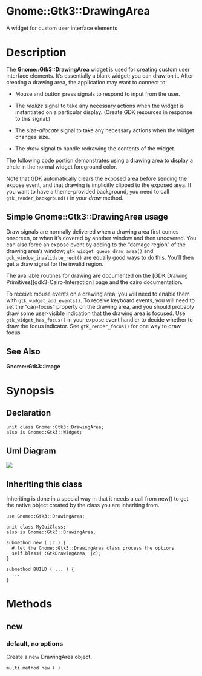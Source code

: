 Gnome::Gtk3::DrawingArea
========================

A widget for custom user interface elements

Description
===========

The **Gnome::Gtk3::DrawingArea** widget is used for creating custom user interface elements. It’s essentially a blank widget; you can draw on it. After creating a drawing area, the application may want to connect to:

  * Mouse and button press signals to respond to input from the user.

  * The *realize* signal to take any necessary actions when the widget is instantiated on a particular display. (Create GDK resources in response to this signal.)

  * The *size-allocate* signal to take any necessary actions when the widget changes size.

  * The *draw* signal to handle redrawing the contents of the widget.

The following code portion demonstrates using a drawing area to display a circle in the normal widget foreground color.

Note that GDK automatically clears the exposed area before sending the expose event, and that drawing is implicitly clipped to the exposed area. If you want to have a theme-provided background, you need to call `gtk_render_background()` in your *draw* method.

Simple **Gnome::Gtk3::DrawingArea** usage
-----------------------------------------

Draw signals are normally delivered when a drawing area first comes onscreen, or when it’s covered by another window and then uncovered. You can also force an expose event by adding to the “damage region” of the drawing area’s window; `gtk_widget_queue_draw_area()` and `gdk_window_invalidate_rect()` are equally good ways to do this. You’ll then get a draw signal for the invalid region.

The available routines for drawing are documented on the [GDK Drawing Primitives][gdk3-Cairo-Interaction] page and the cairo documentation.

To receive mouse events on a drawing area, you will need to enable them with `gtk_widget_add_events()`. To receive keyboard events, you will need to set the “can-focus” property on the drawing area, and you should probably draw some user-visible indication that the drawing area is focused. Use `gtk_widget_has_focus()` in your expose event handler to decide whether to draw the focus indicator. See `gtk_render_focus()` for one way to draw focus.

See Also
--------

**Gnome::Gtk3::Image**

Synopsis
========

Declaration
-----------

    unit class Gnome::Gtk3::DrawingArea;
    also is Gnome::Gtk3::Widget;

Uml Diagram
-----------

![](plantuml/DrawingArea.png)

Inheriting this class
---------------------

Inheriting is done in a special way in that it needs a call from new() to get the native object created by the class you are inheriting from.

    use Gnome::Gtk3::DrawingArea;

    unit class MyGuiClass;
    also is Gnome::Gtk3::DrawingArea;

    submethod new ( |c ) {
      # let the Gnome::Gtk3::DrawingArea class process the options
      self.bless( :GtkDrawingArea, |c);
    }

    submethod BUILD ( ... ) {
      ...
    }

Methods
=======

new
---

### default, no options

Create a new DrawingArea object.

    multi method new ( )


